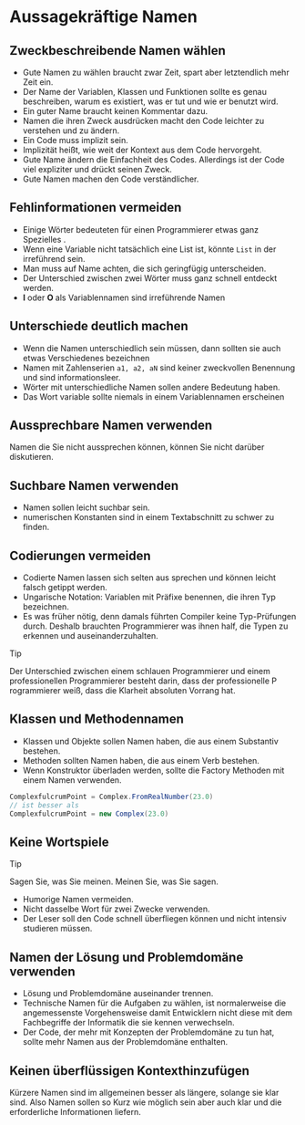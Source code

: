# Aussagekräftige Namen
## Zweckbeschreibende Namen wählen
- Gute Namen zu wählen braucht zwar Zeit, spart aber letztendlich mehr Zeit ein.
- Der Name der Variablen, Klassen und Funktionen sollte es genau beschreiben, warum es existiert, was er tut und wie er benutzt wird.
- Ein guter Name braucht keinen Kommentar dazu.
- Namen die ihren Zweck ausdrücken macht den Code leichter zu verstehen und zu ändern.
- Ein Code muss implizit sein.
- Implizität heißt, wie weit der Kontext aus dem Code hervorgeht.
- Gute Name ändern die Einfachheit des Codes. Allerdings ist der Code viel expliziter und drückt seinen Zweck.
- Gute Namen machen den Code verständlicher.

## Fehlinformationen vermeiden
- Einige Wörter bedeuteten für einen Programmierer etwas ganz Spezielles . 
- Wenn eine Variable nicht tatsächlich eine List ist, könnte `List` in der irreführend sein.
- Man muss auf Name achten, die sich geringfügig unterscheiden.
- Der Unterschied zwischen zwei Wörter muss ganz schnell entdeckt werden.
- **l** oder **O** als Variablennamen sind irreführende Namen

## Unterschiede deutlich machen
- Wenn die Namen unterschiedlich sein müssen, dann sollten sie auch etwas Verschiedenes bezeichnen
- Namen mit Zahlenserien `a1, a2, aN` sind keiner zweckvollen Benennung und sind informationsleer.
- Wörter mit unterschiedliche Namen sollen andere Bedeutung haben.
- Das Wort variable sollte niemals in einem Variablennamen erscheinen

## Aussprechbare Namen verwenden
Namen die Sie nicht aussprechen können, können Sie nicht darüber diskutieren.

## Suchbare Namen verwenden
- Namen sollen leicht suchbar sein.
- numerischen Konstanten sind in einem Textabschnitt zu schwer zu finden.

## Codierungen vermeiden
- Codierte Namen lassen sich selten aus sprechen und können leicht falsch getippt werden.
- Ungarische Notation: Variablen mit Präfixe benennen, die ihren Typ bezeichnen.
- Es was früher nötig, denn damals führten Compiler keine Typ-Prüfungen durch. Deshalb brauchten Programmierer was ihnen half, die Typen zu erkennen und auseinanderzuhalten.

>[!tip]
>Der Unterschied zwischen einem schlauen Programmierer und einem professionellen Programmierer besteht darin, dass der professionelle P rogrammierer weiß, dass die Klarheit absoluten Vorrang hat.

## Klassen und Methodennamen
- Klassen und Objekte sollen Namen haben, die aus einem Substantiv bestehen.
- Methoden sollten Namen haben, die aus einem Verb bestehen.
- Wenn Konstruktor überladen werden, sollte die Factory Methoden mit einem Namen verwenden.

```java
ComplexfulcrumPoint = Complex.FromRealNumber(23.0)
// ist besser als
ComplexfulcrumPoint = new Complex(23.0)
```


## Keine Wortspiele
>[!tip]
>Sagen Sie, was Sie meinen. Meinen Sie, was Sie sagen.
- Humorige Namen vermeiden.
- Nicht dasselbe Wort für zwei Zwecke verwenden.
- Der Leser soll den Code schnell überfliegen können und nicht intensiv studieren müssen.

## Namen der Lösung und Problemdomäne verwenden
- Lösung und Problemdomäne auseinander trennen.
- Technische Namen für die Aufgaben zu wählen, ist normalerweise die angemessenste Vorgehensweise damit Entwicklern nicht diese mit dem Fachbegriffe der Informatik die sie kennen verwechseln.
- Der Code, der mehr mit Konzepten der Problemdomäne zu tun hat, sollte mehr Namen aus der Problemdomäne enthalten.

## Keinen überflüssigen Kontexthinzufügen
Kürzere Namen sind im allgemeinen besser als längere, solange sie klar sind. Also Namen sollen so Kurz wie möglich sein aber auch klar und die erforderliche Informationen liefern.
